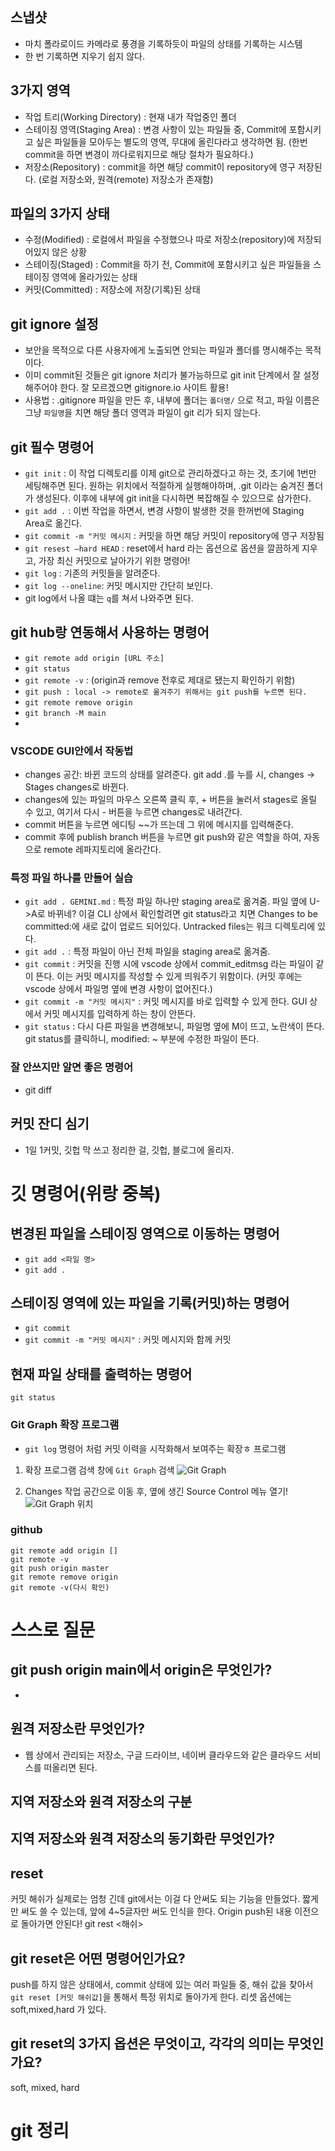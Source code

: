 ![]()

## 스냅샷 
- 마치 폴라로이드 카메라로 풍경을 기록하듯이 파일의 상태를 기록하는 시스템 
- 한 번 기록하면 지우기 쉽지 않다. 

## 3가지 영역 
- 작업 트리(Working Directory) : 현재 내가 작업중인 폴더 
- 스테이징 영역(Staging Area) : 변경 사항이 있는 파일들 중, Commit에 포함시키고 싶은 파일들을 모아두는 별도의 영역, 무대에 올린다라고 생각하면 됨. (한번 commit을 하면 변경이 까다로워지므로 해당 절차가 필요하다.)
- 저장소(Repository) : commit을 하면 해당 commit이 repository에 영구 저장된다. (로컬 저장소와, 원격(remote) 저장소가 존재함)

## 파일의 3가지 상태 
- 수정(Modified) : 로컬에서 파일을 수정했으나 따로 저장소(repository)에 저장되어있지 않은 상황 
- 스테이징(Staged) : Commit을 하기 전, Commit에 포함시키고 싶은 파일들을 스테이징 영역에 올라가있는 상태
- 커밋(Committed) : 저장소에 저장(기록)된 상태

## git ignore 설정
- 보안을 목적으로 다른 사용자에게 노출되면 안되는 파일과 폴더를 명시해주는 목적이다. 
- 이미 commit된 것들은 git ignore 처리가 불가능하므로 git init 단계에서 잘 설정해주어야 한다. 잘 모르겠으면 gitignore.io 사이트 활용! 
- 사용법 : .gitignore 파일을 만든 후, 내부에 폴더는 `폴더명/` 으로 적고, 파일 이름은 그냥 `파일명`을 치면 해당 폴더 영역과 파일이 git 리가 되지 않는다. 

## git 필수 명령어 
- `git init`  : 이 작업 디렉토리를 이제 git으로 관리하겠다고 하는 것, 초기에 1번만 세팅해주면 된다. 원하는 위치에서 적절하게 실행해야하며, .git 이라는 숨겨진 폴더가 생성된다. 이후에 내부에 git init을 다시하면 복잡해질 수 있으므로 삼가한다.  
- `git add .` : 이번 작업을 하면서, 변경 사항이 발생한 것을 한꺼번에 Staging Area로 옮긴다. 
- `git commit -m "커밋 메시지` : 커밋을 하면 해당 커밋이 repository에 영구 저장됨
- `git resest —hard HEAD` : reset에서 hard 라는 옵션으로 옵션을 깔끔하게 지우고, 가장 최신 커밋으로 날아가기 위한 명령어!
- `git log` : 기존의 커밋들을 알려준다.
- `git log --oneline`: 커밋 메시지만 간단히 보인다. 
- git log에서 나올 떄는 `q`를 쳐서 나와주면 된다. 

## git hub랑 연동해서 사용하는 명령어 

- `git remote add origin [URL 주소]` 
- `git status` 
- `git remote -v` : (origin과 remove 전후로 제대로 됐는지 확인하기 위함)
- `git push : local -> remote로 옮겨주기 위해서는 git push를 누르면 된다.` 
- `git remote remove origin`
- `git branch -M main`  
- 
### VSCODE GUI안에서 작동법
- changes 공간: 바뀐 코드의 상태를 알려준다. git add .를 누를 시, changes -> Stages changes로 바뀐다. 
- changes에 있는 파일의 마우스 오른쪽 클릭 후, + 버튼을 눌러서 stages로 올릴 수 있고, 여기서 다시 - 버튼을 누르면 changes로 내려간다.
- commit 버튼을 누르면 에디팅 ~~가 뜨는데 그 위에 메시지를 입력해준다.
- commit 후에 publish branch 버튼을 누르면 git push와 같은 역할을 하여, 자동으로 remote 레파지토리에 올라간다.  

### 특정 파일 하나를 만들어 실습 
- `git add . GEMINI.md` : 특정 파일 하나만 staging area로 옮겨줌. 
파일 옆에 U->A로 바뀌네? 이걸 CLI 상에서 확인할려면 git status라고 치면 Changes to be committed:에 새로 값이 업로드 되어있다. Untracked files는 워크 디렉토리에 있다. 
- `git add .` : 특정 파일이 아닌 전체 파일을 staging area로 옮겨줌. 
- `git commit` : 커밋을 진행 시에 vscode 상에서 commit_editmsg 라는 파일이 같이 뜬다. 이는 커밋 메시지를 작성할 수 있게 띄워주기 위함이다. (커밋 후에는 vscode 상에서 파일명 옆에 변경 사항이 없어진다.)
- `git commit -m "커밋 메시지"` : 커밋 메시지를 바로 입력할 수 있게 한다. GUI 상에서 커밋 메시지를 입력하게 하는 창이 안뜬다. 
- `git status` : 다시 다른 파일을 변경해보니, 파일명 옆에 M이 뜨고, 노란색이 뜬다. git status를 클릭하니, modified: ~ 부분에 수정한 파일이 뜬다. 

### 잘 안쓰지만 알면 좋은 명령어 
- git diff

## 커밋 잔디 심기 
- 1일 1커밋, 깃헙 막 쓰고 정리한 걸, 깃헙, 블로그에 올리자. 

# 깃 명령어(위랑 중복)

## 변경된 파일을 스테이징 영역으로 이동하는 명령어
- `git add <파일 명>`
- `git add .` 

## 스테이징 영역에 있는 파일을 기록(커밋)하는 명령어
- `git commit` 
- `git commit -m "커밋 메시지"` : 커밋 메시지와 함께 커밋 

## 현재 파일 상태를 출력하는 명령어 
`git status`

### Git Graph 확장 프로그램
- `git log` 명령어 처럼 커밋 이력을 시작화해서 보여주는 확장ㅎ 프로그램

1. 확장 프로그램 검색 창에 `Git Graph` 검색 
![Git Graph](https://www.notion.so/image/https%3A%2F%2Fwww.dropbox.com%2Fscl%2Ffi%2F205d8hwmo6hrlymseo9zn%2FCode_XO9YFUcr8m.png%3Frlkey%3D8l5fobpa7mu10byjisbp0luaz%26dl%3D1%26spaceId%3Df2678325-6f7b-4a25-b188-86c42030d6d5?table=block&id=269611ac-3a00-8063-83ec-e952697d62d9&cache=v2) 

2. Changes 작업 공간으로 이동 후, 옆에 생긴 Source Control 메뉴 열기! 
![Git Graph 위치](https://www.notion.so/image/https%3A%2F%2Fwww.dropbox.com%2Fscl%2Ffi%2F46voti4sp8l9fihg1pnx5%2FCode_UlZESqyVz1.png%3Frlkey%3D46kx3mmbo9ophn2lhefz4a79l%26dl%3D1%26spaceId%3Df2678325-6f7b-4a25-b188-86c42030d6d5?table=block&id=269611ac-3a00-80e3-a68d-f6f351fcce74&cache=v2)


### github 

``` 
git remote add origin []
git remote -v
git push origin master
git remote remove origin 
git remote -v(다시 확인)
```

# 스스로 질문 

## git push origin main에서 origin은 무엇인가? 
- 

## 원격 저장소란 무엇인가?
- 웹 상에서 관리되는 저장소, 구글 드라이브, 네이버 클라우드와 같은 클라우드 서비스를 떠올리면 된다. 
 
## 지역 저장소와 원격 저장소의 구분
 
## 지역 저장소와 원격 저장소의 동기화란 무엇인가? 

## reset 
커밋 해쉬가 실제로는 엄청 긴데 git에서는 이걸 다 안써도 되는 기능을 만들었다. 짧게만 써도 쓸 수 있는데, 앞에 4~5글자만 써도 인식을 한다. Origin push된 내용 이전으로 돌아가면 안된다! 
 git rest <해쉬>

##


## git reset은 어떤 명령어인가요?
push를 하지 않은 상태에서, commit 상태에 있는 여러 파일들 중, 해쉬 값을 찾아서 `git reset [커밋 해쉬값]`을 통해서 특정 위치로 돌아가게 한다. 리셋 옵션에는 soft,mixed,hard 가 있다. 

## git reset의 3가지 옵션은 무엇이고, 각각의 의미는 무엇인가요?
soft, mixed, hard 

# git 정리 
